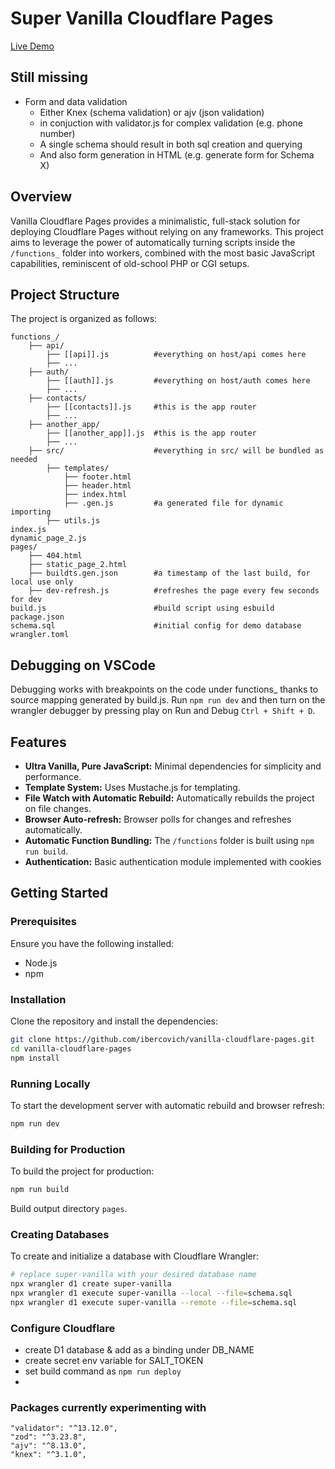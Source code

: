 # Super Vanilla Cloudflare Pages

[Live Demo](https://super-vanilla-cloudflare-pages.pages.dev/)

## Still missing

- Form and data validation
  - Either Knex (schema validation) or ajv (json validation)
  - in conjuction with validator.js for complex validation (e.g. phone number)
  - A single schema should result in both sql creation and querying
  - And also form generation in HTML (e.g. generate form for Schema X)

## Overview

Vanilla Cloudflare Pages provides a minimalistic, full-stack solution for deploying Cloudflare Pages without relying on any frameworks. This project aims to leverage the power of automatically turning scripts inside the `/functions_` folder into workers, combined with the most basic JavaScript capabilities, reminiscent of old-school PHP or CGI setups.

## Project Structure

The project is organized as follows:

```
functions_/
    ├── api/
        ├── [[api]].js          #everything on host/api comes here
        ├── ...
    ├── auth/
        ├── [[auth]].js         #everything on host/auth comes here
        ├── ...
    ├── contacts/
        ├── [[contacts]].js     #this is the app router
        ├── ...
    ├── another_app/
        ├── [[another_app]].js  #this is the app router
        ├── ...
    ├── src/                    #everything in src/ will be bundled as needed
        ├── templates/
            ├── footer.html
            ├── header.html
            ├── index.html
            ├── .gen.js         #a generated file for dynamic importing
        ├── utils.js
index.js
dynamic_page_2.js
pages/
    ├── 404.html
    ├── static_page_2.html
    ├── buildts.gen.json        #a timestamp of the last build, for local use only
    ├── dev-refresh.js          #refreshes the page every few seconds for dev
build.js                        #build script using esbuild
package.json
schema.sql                      #initial config for demo database
wrangler.toml
```

## Debugging on VSCode

Debugging works with breakpoints on the code under functions\_ thanks to source mapping generated by build.js. Run `npm run dev` and then turn on the wrangler debugger by pressing play on Run and Debug `Ctrl + Shift + D`.

## Features

- **Ultra Vanilla, Pure JavaScript:** Minimal dependencies for simplicity and performance.
- **Template System:** Uses Mustache.js for templating.
- **File Watch with Automatic Rebuild:** Automatically rebuilds the project on file changes.
- **Browser Auto-refresh:** Browser polls for changes and refreshes automatically.
- **Automatic Function Bundling:** The `/functions` folder is built using `npm run build`.
- **Authentication:** Basic authentication module implemented with cookies

## Getting Started

### Prerequisites

Ensure you have the following installed:

- Node.js
- npm

### Installation

Clone the repository and install the dependencies:

```sh
git clone https://github.com/ibercovich/vanilla-cloudflare-pages.git
cd vanilla-cloudflare-pages
npm install
```

### Running Locally

To start the development server with automatic rebuild and browser refresh:

```sh
npm run dev
```

### Building for Production

To build the project for production:

```sh
npm run build
```

Build output directory `pages`.

### Creating Databases

To create and initialize a database with Cloudflare Wrangler:

```sh
# replace super-vanilla with your desired database name
npx wrangler d1 create super-vanilla
npx wrangler d1 execute super-vanilla --local --file=schema.sql
npx wrangler d1 execute super-vanilla --remote --file=schema.sql
```

### Configure Cloudflare

- create D1 database & add as a binding under DB_NAME
- create secret env variable for SALT_TOKEN
- set build command as `npm run deploy`
-

### Packages currently experimenting with

```
"validator": "^13.12.0",
"zod": "^3.23.8",
"ajv": "^8.13.0",
"knex": "^3.1.0",
```
